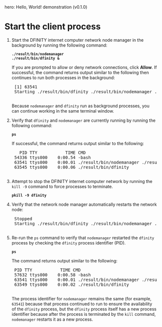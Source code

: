 hero: Hello, World! demonstration (v0.1.0)

# Start the client process

1. Start the DFINITY internet computer network node manager in the background by running the following command:

    <code style="font-weight:bold;">./result/bin/nodemanager ./result/bin/dfinity &</code>

    If you are prompted to allow or deny network connections, click **Allow**. If successful, the command returns output similar to the following then continues to run both processes in the background:

    <pre style="background:transparent">
    [1] 63541
    Starting ./result/bin/dfinity ./result/bin/nodemanager ./result/bin/dfinity
    </pre>

    Because <code style="background:transparent">nodemanager</code> and <code style="background:transparent">dfinity</code> run as background processes, you can continue working in the same terminal window.

1. Verify that <code style="background:transparent">dfinity</code> and <code style="background:transparent">nodemanager</code> are currently running by running the following command:

    <code style="font-weight:bold;">ps</code>

    If successful, the command returns output similar to the following:

    <pre style="background:transparent">
      PID TTY           TIME CMD
    54336 ttys000    0:00.54 -bash
    63541 ttys000    0:00.01 ./result/bin/nodemanager ./result/bin/dfinity
    63545 ttys000    0:00.06 ./result/bin/dfinity
    </pre>

1. Attempt to stop the DFINITY internet computer network by running the `kill -9` command to force processes to terminate.

    <code style="font-weight:bold;">pkill -9 dfinity</code>

1. Verify that the network node manager automatically restarts the network node:

    <pre style="background:transparent">
    Stopped
    Starting ./result/bin/dfinity ./result/bin/nodemanager ./result/bin/dfinity
    </pre>

1. Re-run the <code style="background:transparent">ps</code> command to verify that <code style="background:transparent">nodemanager</code> restarted the <code style="background:transparent">dfinity</code> process by checking the <code style="background:transparent">dfinity</code> process identifier (PID).

    <code style="font-weight:bold;">ps</code>

    The command returns output similar to the following:

    <pre style="background:transparent">
    PID TTY           TIME CMD
    57632 ttys000    0:00.58 -bash
    63541 ttys000    0:00.01 ./result/bin/nodemanager ./result/bin/dfinity
    63549 ttys000    0:00.02 ./result/bin/dfinity
    </pre>

    The process identifier for <code style="background:transparent">nodemanager</code> remains the same (for example, <code style="background:transparent">63541</code>) because that process continued to run to ensure the availability of the <code style="background:transparent">dfinity</code> process, but the <code style="background:transparent">dfinity</code> process itself has a new process identifier because after the process is terminated by the <code style="background:transparent">kill</code> command, <code style="background:transparent">nodemanager</code> restarts it as a new process.